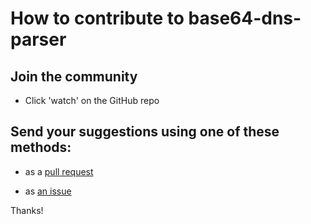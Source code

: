 # How to contribute to base64-dns-parser

## Join the community

- Click 'watch' on the GitHub repo

## Send your suggestions using one of these methods:

- as a [pull request](https://github.com/yaleman/base64-dns-parser/pulls)

- as [an issue](https://github.com/yaleman/base64-dns-parser/issues/new)

Thanks!